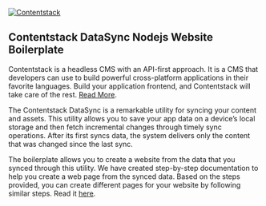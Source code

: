 [![Contentstack](https://www.contentstack.com/docs/static/images/contentstack.png)](https://www.contentstack.com/)
## Contentstack DataSync Nodejs Website Boilerplate

Contentstack is a headless CMS with an API-first approach. It is a CMS that developers can use to build powerful cross-platform applications in their favorite languages. Build your application frontend, and Contentstack will take care of the rest. [Read More](https://www.contentstack.com/).

The Contentstack DataSync is a remarkable utility for syncing your content and assets. This utility allows you to save your app data on a device’s local storage and then fetch incremental changes through timely sync operations. After its first syncs data, the system delivers only the content that was changed since the last sync.

The boilerplate allows you to create a website from the data that you synced through this utility. We have created step-by-step documentation to help you create a web page from the synced data. Based on the steps provided, you can create different pages for your website by following similar steps. Read it [here](https://www.contentstack.com/docs/guide/synchronization/contentstack-datasync/nodejs-app-using-contentstack-datasync). 
